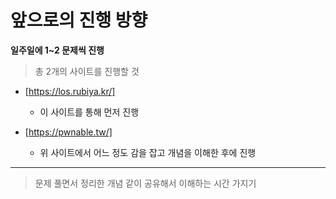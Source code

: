 # 앞으로의 진행 방향

__일주일에 1~2 문제씩 진행__

> 총 2개의 사이트를 진행할 것

* [https://los.rubiya.kr/] 
  - 이 사이트를 통해 먼저 진행

* [https://pwnable.tw/]
  - 위 사이트에서 어느 정도 감을 잡고 개념을 이해한 후에 진행
 -----------------------------------------------------------
> 문제 풀면서 정리한 개념 같이 공유해서 이해하는 시간 가지기
